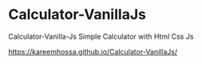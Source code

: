 # Calculator-VanillaJs
Calculator-Vanilla-Js Simple Calculator with Html Css Js

https://kareemhossa.github.io/Calculator-VanillaJs/

